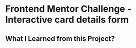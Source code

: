 # Frontend Mentor Challenge - Interactive card details form

<!-- The challenge was to build out a responsive news homepage and get it looking as close to the provided design as possible. -->

<!-- [Click here to see the result.](https://bnayakahalani.github.io/news-homepage/)

Tools I used: React, Sass and Vite.

Here are some photos of the final product: -->

<!-- ![Desktop-View](/src/assets/images/screenshots/laptop.jpeg 'Desktop-View')

<p align="center">
   <img src="./src/assets/images/screenshots/mobile1.png" width="200px" height="400px" title="Article" />
   <img src="./src/assets/images/screenshots/mobile2.png" width="200px" height="400px" title="Hamburger menu opened"/>
   <img src="./src/assets/images/screenshots/mobile3.png" width="200px" height="400px" title="New + cards"/>
</p>
   <br/> -->

## What I Learned from this Project?

<!-- The focus in this project was to plan and implement the layout and design using CSS Grid Layout Module, and it indeed game me the opportunity to practice these important skills. In fact, this project contains a grid inside a grid structure, which is quite challenging. Nevertheless, the use of grid is very useful, and I believe I'll use it even more extensively in my next projects. -->

